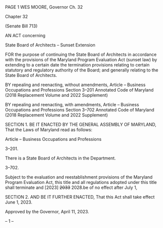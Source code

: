 PAGE 1
WES MOORE, Governor Ch. 32

Chapter 32

(Senate Bill 713)

AN ACT concerning

State Board of Architects – Sunset Extension

FOR the purpose of continuing the State Board of Architects in accordance with the
provisions of the Maryland Program Evaluation Act (sunset law) by extending to a
certain date the termination provisions relating to certain statutory and regulatory
authority of the Board; and generally relating to the State Board of Architects.

BY repealing and reenacting, without amendments,
Article – Business Occupations and Professions
Section 3–201
Annotated Code of Maryland
(2018 Replacement Volume and 2022 Supplement)

BY repealing and reenacting, with amendments,
Article – Business Occupations and Professions
Section 3–702
Annotated Code of Maryland
(2018 Replacement Volume and 2022 Supplement)

SECTION 1. BE IT ENACTED BY THE GENERAL ASSEMBLY OF MARYLAND,
That the Laws of Maryland read as follows:

Article – Business Occupations and Professions

3–201.

There is a State Board of Architects in the Department.

3–702.

Subject to the evaluation and reestablishment provisions of the Maryland Program
Evaluation Act, this title and all regulations adopted under this title shall terminate and
[2023] ~~2033~~ 2028.be of no effect after July 1,

SECTION 2. AND BE IT FURTHER ENACTED, That this Act shall take effect June
1, 2023.

Approved by the Governor, April 11, 2023.

– 1 –